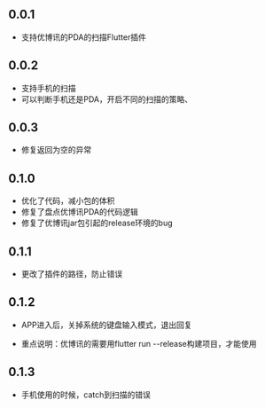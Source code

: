 ## 0.0.1

* 支持优博讯的PDA的扫描Flutter插件

## 0.0.2

* 支持手机的扫描
* 可以判断手机还是PDA，开启不同的扫描的策略、

## 0.0.3
* 修复返回为空的异常

## 0.1.0
* 优化了代码，减小包的体积
* 修复了盘点优博讯PDA的代码逻辑
* 修复了优博讯jar包引起的release环境的bug

## 0.1.1
* 更改了插件的路径，防止错误

## 0.1.2
* APP进入后，关掉系统的键盘输入模式，退出回复

* 重点说明：优博讯的需要用flutter run --release构建项目，才能使用

## 0.1.3

* 手机使用的时候，catch到扫描的错误
